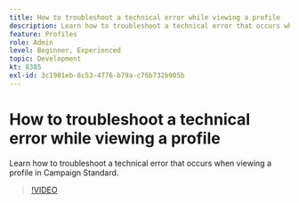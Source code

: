 ```yaml
---
title: How to troubleshoot a technical error while viewing a profile
description: Learn how to troubleshoot a technical error that occurs when viewing a profile in Campaign Standard.
feature: Profiles
role: Admin
level: Beginner, Experienced
topic: Development
kt: 8385
exl-id: 3c1901eb-8c53-4776-b79a-c76b732b905b
---
```

# How to troubleshoot a technical error while viewing a profile

Learn how to troubleshoot a technical error that occurs when viewing a profile in Campaign Standard.

>[!VIDEO](https://video.tv.adobe.com/v/335890?quality=12)

